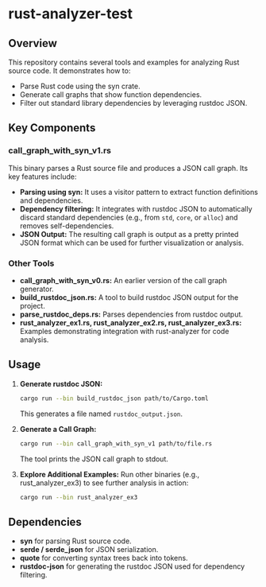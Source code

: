 # rust-analyzer-test

## Overview

This repository contains several tools and examples for analyzing Rust source code. It demonstrates how to:
- Parse Rust code using the syn crate.
- Generate call graphs that show function dependencies.
- Filter out standard library dependencies by leveraging rustdoc JSON.

## Key Components

### call_graph_with_syn_v1.rs

This binary parses a Rust source file and produces a JSON call graph. Its key features include:
- **Parsing using syn:** It uses a visitor pattern to extract function definitions and dependencies.
- **Dependency filtering:** It integrates with rustdoc JSON to automatically discard standard dependencies (e.g., from `std`, `core`, or `alloc`) and removes self-dependencies.
- **JSON Output:** The resulting call graph is output as a pretty printed JSON format which can be used for further visualization or analysis.

### Other Tools

- **call_graph_with_syn_v0.rs:** An earlier version of the call graph generator.
- **build_rustdoc_json.rs:** A tool to build rustdoc JSON output for the project.
- **parse_rustdoc_deps.rs:** Parses dependencies from rustdoc output.
- **rust_analyzer_ex1.rs, rust_analyzer_ex2.rs, rust_analyzer_ex3.rs:** Examples demonstrating integration with rust-analyzer for code analysis.

## Usage

1. **Generate rustdoc JSON:**
   ```bash
   cargo run --bin build_rustdoc_json path/to/Cargo.toml
   ```
   This generates a file named `rustdoc_output.json`.

2. **Generate a Call Graph:**
   ```bash
   cargo run --bin call_graph_with_syn_v1 path/to/file.rs
   ```
   The tool prints the JSON call graph to stdout.

3. **Explore Additional Examples:**
   Run other binaries (e.g., rust_analyzer_ex3) to see further analysis in action:
   ```bash
   cargo run --bin rust_analyzer_ex3
   ```

## Dependencies

- **syn** for parsing Rust source code.
- **serde / serde_json** for JSON serialization.
- **quote** for converting syntax trees back into tokens.
- **rustdoc-json** for generating the rustdoc JSON used for dependency filtering.
